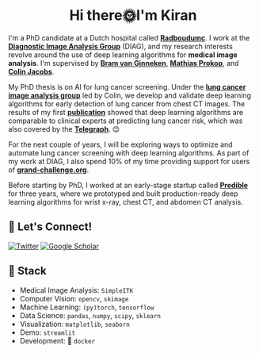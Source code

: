 <!--
**kiranvaidhya/kiranvaidhya** is a ✨ _special_ ✨ repository because its `README.md` (this file) appears on your GitHub profile.

Here are some ideas to get you started:

- 🔭 I’m currently working on ...
- 🌱 I’m currently learning ...
- 👯 I’m looking to collaborate on ...
- 🤔 I’m looking for help with ...
- 💬 Ask me about ...
- 📫 How to reach me: ...
- 😄 Pronouns: ...
- ⚡ Fun fact: ...
-->


<h1 align="center">Hi there🌞I'm Kiran </h1>


I'm a PhD candidate at a Dutch hospital called **[Radboudumc](https://www.radboudumc.nl)**. I work at the **[Diagnostic Image Analysis Group](https://www.diagnijmegen.nl)** (DIAG), and my research interests revolve around the use of deep learning algorithms for **medical image analysis**. I'm supervised by [**Bram van Ginneken**](https://www.diagnijmegen.nl/people/bram-van-ginneken/), [**Mathias Prokop**](https://www.diagnijmegen.nl/people/mathias-prokop/), and [**Colin Jacobs**](https://www.diagnijmegen.nl/people/colin-jacobs/).

My PhD thesis is on AI for lung cancer screening. Under the [**lung cancer image analysis group**](https://www.diagnijmegen.nl/research/lung-cancer-image-analysis/) led by Colin, we develop and validate deep learning algorithms for early detection of lung cancer from chest CT images. The results of my first [**publication**](https://pubs.rsna.org/doi/full/10.1148/radiol.2021204433) showed that deep learning algorithms are comparable to clinical experts at predicting lung cancer risk, which was also covered by the **[Telegraph](https://www.telegraph.co.uk/news/2021/05/18/artificial-intelligence-just-good-picking-lung-cancer-doctors/)**. 😊 

For the next couple of years, I will be exploring ways to optimize and automate lung cancer screening with deep learning algorithms. As part of my work at DIAG, I also spend 10% of my time providing support for users of **[grand-challenge.org](https://grand-challenge.org)**. 

Before starting by PhD, I worked at an early-stage startup called **[Predible](https://predible.com)** for three years, where we prototyped and built production-ready deep learning algorithms for wrist x-ray, chest CT, and abdomen CT analysis. 

## 🔗 Let's Connect!
<a href="https://twitter.com/kiranvaidhya93" target="_blank"><img alt="Twitter" src="https://img.shields.io/badge/twitter-%231DA1F2.svg?&style=for-the-badge&logo=twitter&logoColor=white" /></a>
<a href="https://scholar.google.com/citations?user=jIwy5iAAAAAJ&hl=en" target="_blank"><img alt="Google Scholar" src="https://img.shields.io/badge/linkedin-%230077B5.svg?&style=for-the-badge&logo=linkedin&logoColor=white" /></a>

## 🔨 Stack 

- Medical Image Analysis: `SimpleITK`
- Computer Vision: `opencv`, `skimage`
- Machine Learning: `(py)torch`, `tensorflow`
- Data Science: `pandas`, `numpy`, `scipy`, `sklearn`
- Visualization: `matplotlib`, `seaborn`
- Demo: `streamlit`
- Development: 🐋 `docker`
